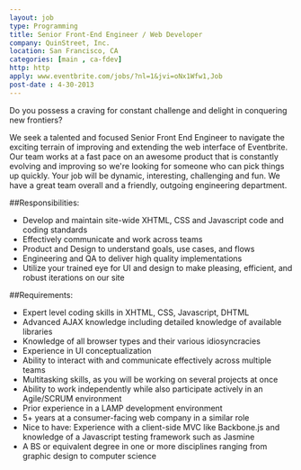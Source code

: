 ```yaml
---
layout: job
type: Programming
title: Senior Front-End Engineer / Web Developer
company: QuinStreet, Inc.
location: San Francisco, CA
categories: [main , ca-fdev]
http: http
apply: www.eventbrite.com/jobs/?nl=1&jvi=oNx1Wfw1,Job
post-date : 4-30-2013
---
```


Do you possess a craving for constant challenge and delight in conquering new frontiers? 

We seek a talented and focused Senior Front End Engineer to navigate the exciting terrain of improving and extending the web interface of Eventbrite. Our team works at a fast pace on an awesome product that is constantly evolving and improving so we're looking for someone who can pick things up quickly. Your job will be dynamic, interesting, challenging and fun. We have a great team overall and a friendly, outgoing engineering department. 

##Responsibilities:

* Develop and maintain site-wide XHTML, CSS and Javascript code and coding standards 
* Effectively communicate and work across teams 
* Product and Design to understand goals, use cases, and flows 
* Engineering and QA to deliver high quality implementations 
* Utilize your trained eye for UI and design to make pleasing, efficient, and robust iterations on our site 

##Requirements:

* Expert level coding skills in XHTML, CSS, Javascript, DHTML 
* Advanced AJAX knowledge including detailed knowledge of available libraries 
* Knowledge of all browser types and their various idiosyncracies 
* Experience in UI conceptualization 
* Ability to interact with and communicate effectively across multiple teams 
* Multitasking skills, as you will be working on several projects at once 
* Ability to work independently while also participate actively in an Agile/SCRUM environment 
* Prior experience in a LAMP development environment 
* 5+ years at a consumer-facing web company in a similar role
* Nice to have: Experience with a client-side MVC like Backbone.js and knowledge of a Javascript testing framework such as Jasmine
* A BS or equivalent degree in one or more disciplines ranging from graphic design to computer science 

